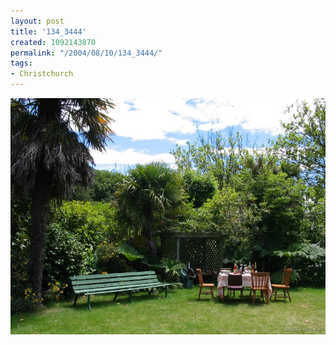 ```yaml
---
layout: post
title: '134_3444'
created: 1092143870
permalink: "/2004/08/10/134_3444/"
tags:
- Christchurch
---
```


<img src="/image/images/134_3444-1197.jpg"/>


